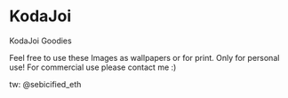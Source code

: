 # KodaJoi
KodaJoi Goodies

Feel free to use these Images as wallpapers or for print. 
Only for personal use! For commercial use please contact me :)

tw: @sebicified_eth
